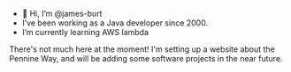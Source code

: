 - 👋 Hi, I’m @james-burt
- I’ve been working as a Java developer since 2000.
- I’m currently learning AWS lambda

There's not much here at the moment! I'm setting up a website about the Pennine Way, and will be adding some software projects in the near future.

<!---
james-burt/james-burt is a ✨ special ✨ repository because its `README.md` (this file) appears on your GitHub profile.
You can click the Preview link to take a look at your changes.
--->
